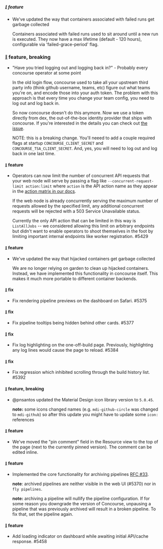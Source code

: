 ##### <sub><sup><a name="5305" href="#5305">:link:</a></sup></sub> feature

* We've updated the way that containers associated with failed runs get garbage collected

  Containers associated with failed runs used to sit around until a new run is executed.  They now have a max lifetime (default - 120 hours), configurable via 'failed-grace-period' flag.

### <sub><sup><a name="4950" href="#4950">:link:</a></sup></sub> feature, breaking

* "Have you tried logging out and logging back in?"
            - Probably every concourse operator at some point

  In the old login flow, concourse used to take all your upstream third party info (think github username, teams, etc) figure out what teams you're on, and encode those into your auth token. The problem with this approach is that every time you change your team config, you need to log out and log back in.

  So now concourse doesn't do this anymore. Now we use a token directly from dex, the out-of-the-box identity provider that ships with concourse. If you're interested in the details you can check out [the issue](https://github.com/concourse/concourse/issues/2936).

  NOTE: this is a breaking change. You'll neeed to add a couple required flags at startup `CONCOURSE_CLIENT_SECRET` and `CONCOURSE_TSA_CLIENT_SECRET`. And, yes, you will need to log out and log back in one last time.

#### <sub><sup><a name="5429" href="#5429">:link:</a></sup></sub> feature

* Operators can now limit the number of concurrent API requests that your web node will serve by passing a flag like `--concurrent-request-limit action:limit` where `action` is the API action name as they appear in the [action matrix in our docs](https://concourse-ci.org/user-roles.html#action-matrix).

  If the web node is already concurrently serving the maximum number of requests allowed by the specified limit, any additional concurrent requests will be rejected with a 503 Service Unavailable status.

  Currently the only API action that can be limited in this way is `ListAllJobs` -- we considered allowing this limit on arbitrary endpoints but didn't want to enable operators to shoot themselves in the foot by limiting important internal endpoints like worker registration. #5429

#### <sub><sup><a name="5305" href="#5305">:link:</a></sup></sub> feature

* We've updated the way that hijacked containers get garbage collected

  We are no longer relying on garden to clean up hijacked containers. Instead, we have implemented this functionality in concourse itself. This makes it much more portable to different container backends.

#### <sub><sup><a name="5375" href="#5375">:link:</a></sup></sub> fix

* Fix rendering pipeline previews on the dashboard on Safari. #5375

#### <sub><sup><a name="5377" href="#5377">:link:</a></sup></sub> fix

* Fix pipeline tooltips being hidden behind other cards. #5377

#### <sub><sup><a name="5384" href="#5384">:link:</a></sup></sub> fix

* Fix log highlighting on the one-off-build page. Previously, highlighting any log lines would cause the page to reload. #5384

#### <sub><sup><a name="5392" href="#5392">:link:</a></sup></sub> fix

* Fix regression which inhibited scrolling through the build history list. #5392

#### <sub><sup><a name="5397" href="#5397">:link:</a></sup></sub> feature, breaking

* @pnsantos updated the Material Design icon library version to `5.0.45`.

  **note:** some icons changed names (e.g. `mdi-github-circle` was changed to `mdi-github`) so after this update you might have to update some `icon:` references

#### <sub><sup><a name="5410" href="#5410">:link:</a></sup></sub> feature

* We've moved the "pin comment" field in the Resource view to the top of the page (next to the currently pinned version). The comment can be edited inline.

#### <sub><sup><a name="5368" href="#5368">:link:</a></sup></sub> feature

* Implemented the core functionality for archiving pipelines [RFC #33]. 

  **note**: archived pipelines are neither visible in the web UI (#5370) nor in `fly pipelines`.

  **note:** archiving a pipeline will nullify the pipeline configuration. If for some reason you downgrade the version of Concourse, unpausing a pipeline that was previously archived will result in a broken pipeline. To fix that, set the pipeline again.

[RFC #33]: https://github.com/concourse/rfcs/pull/33

#### <sub><sup><a name="5458" href="#5458">:link:</a></sup></sub> feature

* Add loading indicator on dashboard while awaiting initial API/cache response. #5458


